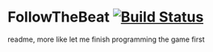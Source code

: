# FollowTheBeat [![Build Status](https://travis-ci.org/mwaldrich/FollowTheBeat.svg?branch=master)](https://travis-ci.org/mwaldrich/FollowTheBeat)
readme, more like let me finish programming the game first
